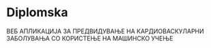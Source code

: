 # Diplomska
ВЕБ АПЛИКАЦИЈА ЗА ПРЕДВИДУВАЊЕ НА КАРДИОВАСКУЛАРНИ ЗАБОЛУВАЊА СО КОРИСТЕЊЕ НА МАШИНСКО УЧЕЊЕ
